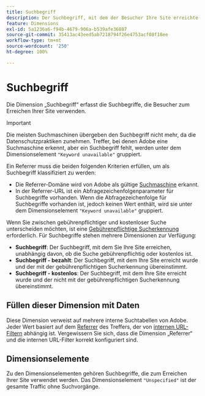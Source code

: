```yaml
---
title: Suchbegriff
description: Der Suchbegriff, mit dem der Besucher Ihre Site erreichte.
feature: Dimensions
exl-id: 5a1236a6-f94b-4679-906a-b539afe36887
source-git-commit: 35413ac43eed5ab7218794f26e4753acf08f18ee
workflow-type: tm+mt
source-wordcount: '250'
ht-degree: 100%

---
```


# Suchbegriff

Die Dimension „Suchbegriff“ erfasst die Suchbegriffe, die Besucher zum Erreichen Ihrer Site verwenden.

>[!IMPORTANT]
>
>Die meisten Suchmaschinen übergeben den Suchbegriff nicht mehr, da die Datenschutzpraktiken zunehmen. Treffer, bei denen Adobe eine Suchmaschine erkennt, aber ein Suchbegriff fehlt, werden unter dem Dimensionselement `"Keyword unavailable"` gruppiert.

Ein Referrer muss die beiden folgenden Kriterien erfüllen, um als Suchbegriff klassifiziert zu werden:

* Die Referrer-Domäne wird von Adobe als gültige [Suchmaschine](search-engine.md) erkannt.
* In der Referrer-URL ist ein Abfragezeichenfolgenparameter für Suchbegriffe vorhanden. Wenn die Abfragezeichenfolge für Suchbegriffe vorhanden ist, jedoch keinen Wert enthält, wird sie unter dem Dimensionselement `"Keyword unavailable"` gruppiert.

Wenn Sie zwischen gebührenpflichtiger und kostenloser Suche unterscheiden möchten, ist eine [Gebührenpflichtige Sucherkennung](/help/admin/admin/paid-search-detection/paid-search-detection.md) erforderlich. Für Suchbegriffe stehen mehrere Dimensionen zur Verfügung:

* **Suchbegriff**: Der Suchbegriff, mit dem Sie Ihre Site erreichen, unabhängig davon, ob die Suche gebührenpflichtig oder kostenlos ist.
* **Suchbegriff - bezahlt**: Der Suchbegriff, mit dem Ihre Site erreicht wurde und der mit der gebührenpflichtigen Sucherkennung übereinstimmt.
* **Suchbegriff - kostenlos**: Der Suchbegriff, mit dem Ihre Site erreicht wurde und der nicht mit der gebührenpflichtigen Sucherkennung übereinstimmt.

## Füllen dieser Dimension mit Daten

Diese Dimension verweist auf mehrere interne Suchtabellen von Adobe. Jeder Wert basiert auf dem [Referrer](referrer.md) des Treffers, der von [internen URL-Filtern](/help/admin/admin/internal-url-filter-admin.md) abhängig ist. Vergewissern Sie sich, dass die Dimension „Referrer“ und die internen URL-Filter korrekt konfiguriert sind.

## Dimensionselemente

Zu den Dimensionselementen gehören Suchbegriffe, die zum Erreichen Ihrer Site verwendet werden. Das Dimensionselement `"Unspecified"` ist der gesamte Traffic ohne Suchvorgänge.
